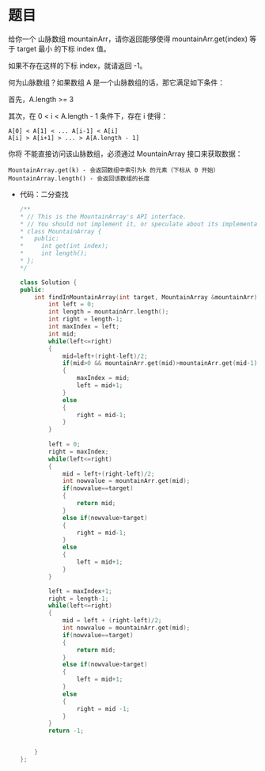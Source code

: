 # 题目
给你一个 山脉数组 mountainArr，请你返回能够使得 mountainArr.get(index) 等于 target 最小 的下标 index 值。

如果不存在这样的下标 index，就请返回 -1。

 

何为山脉数组？如果数组 A 是一个山脉数组的话，那它满足如下条件：

首先，A.length >= 3

其次，在 0 < i < A.length - 1 条件下，存在 i 使得：

    A[0] < A[1] < ... A[i-1] < A[i]
    A[i] > A[i+1] > ... > A[A.length - 1]

 

你将 不能直接访问该山脉数组，必须通过 MountainArray 接口来获取数据：

    MountainArray.get(k) - 会返回数组中索引为k 的元素（下标从 0 开始）
    MountainArray.length() - 会返回该数组的长度

 

* 代码：二分查找
    ```C++
    /**
    * // This is the MountainArray's API interface.
    * // You should not implement it, or speculate about its implementation
    * class MountainArray {
    *   public:
    *     int get(int index);
    *     int length();
    * };
    */

    class Solution {
    public:
        int findInMountainArray(int target, MountainArray &mountainArr) {
            int left = 0;
            int length = mountainArr.length();
            int right = length-1;
            int maxIndex = left;
            int mid;
            while(left<=right)
            {
                mid=left+(right-left)/2;
                if(mid>0 && mountainArr.get(mid)>mountainArr.get(mid-1))
                {
                    maxIndex = mid;
                    left = mid+1;
                }
                else
                {
                    right = mid-1;
                }
            }
            
            left = 0;
            right = maxIndex;
            while(left<=right)
            {
                mid = left+(right-left)/2;
                int nowvalue = mountainArr.get(mid);
                if(nowvalue==target)
                {
                    return mid;
                }
                else if(nowvalue>target)
                {
                    right = mid-1;
                }
                else
                {
                    left = mid+1;
                }
            }

            left = maxIndex+1;
            right = length-1;
            while(left<=right)
            {
                mid = left + (right-left)/2;
                int nowvalue = mountainArr.get(mid);
                if(nowvalue==target)
                {
                    return mid;
                }
                else if(nowvalue>target)
                {
                    left = mid+1;
                }
                else
                {
                    right = mid -1;
                }
            }
            return -1;


        }
    };
    ```